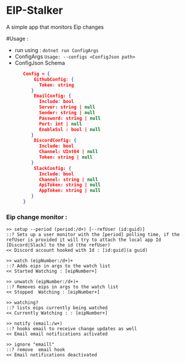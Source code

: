 # EIP-Stalker
A simple app that monitors Eip changes

#Usage : 
 * run using : ``dotnet run ConfigArgs`` 
 * ConfigArgs ``Usage: --configs <ConfigJson path>``
 * ConfigJson Schema
   ```json
      Config = {
          GithubConfig: {
            Token: string
         }
          EmailConfig: {
            Include: bool 
            Server: string | null
            Sender: string | null
            Password: string | null
            Port: int | null
            EnableSsl : bool | null
         }
          DiscordConfig: {
            Include: bool
            Channel: UInt64 | null
            Token: string | null
         }
          SlackConfig: {
            Include: bool
            Channel: string | null
            ApiToken: string | null
            AppToken: string | null
         }
      }
    ```
### Eip change monitor :
```
>> setup --period (period:/d+) [--refUser (id:guid)]
::? Sets up a user monitor with the [period] polling time, if the refUser is provided it will try to attach the local app Id [Discord|Slack] to the id (the refUser)
<< Discord account hooked with Id : [id:guid](a guid)
```
```
>> watch (eipNumber:/d+)+
::? Adds eips in args to the watch list
<< Started Watching : [eipNumber+]
```
```
>> unwatch (eipNumber:/d+)+
::? Removes eips in args to the watch list
<< Stopped  Watching : [eipNumber+]
```
```
>> watching?
::? lists eips currently being watched 
<< Currently Watching : : [eipNumber+]
```
```
>> notify (email:/w+)
::? hooks email to receive change updates as well
<< Email email notifications activated
```
```
>> ignore "emaill"
::? remove  email hook
<< Email notifications deactivated
```
